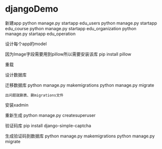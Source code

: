 # djangoDemo
新建app
python manage.py startapp edu_users
python manage.py startapp edu_course
python manage.py startapp edu_organization
python manage.py startapp edu_operation

设计每个app的model

因为Image字段需要用到pillow所以需要安装该库
	pip install pillow

重载

设计数据库

迁移数据库
python manage.py makemigrations
python manage.py migrate
	
	出问题就删表、删migrations文件


安装xadmin

重新生成
python manage.py createsuperuser


验证码库
pip install  django-simple-captcha

生成验证码到数据库
	python manage.py makemigrations
	python manage.py migrate